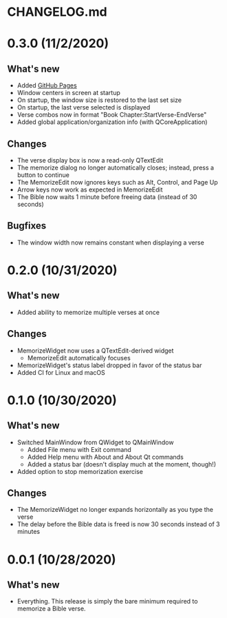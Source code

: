 # CHANGELOG.md

# 0.3.0 (11/2/2020)
## What's new
- Added [GitHub Pages](https://lorendb.github.io)
- Window centers in screen at startup
- On startup, the window size is restored to the last set size
- On startup, the last verse selected is displayed
- Verse combos now in format "Book Chapter:StartVerse-EndVerse"
- Added global application/organization info (with QCoreApplication)

## Changes
- The verse display box is now a read-only QTextEdit
- The memorize dialog no longer automatically closes; instead, press a button to continue
- The MemorizeEdit now ignores keys such as Alt, Control, and Page Up
- Arrow keys now work as expected in MemorizeEdit
- The Bible now waits 1 minute before freeing data (instead of 30 seconds)

## Bugfixes
- The window width now remains constant when displaying a verse

# 0.2.0 (10/31/2020)
## What's new
- Added ability to memorize multiple verses at once

## Changes
- MemorizeWidget now uses a QTextEdit-derived widget
  - MemorizeEdit automatically focuses
- MemorizeWidget's status label dropped in favor of the status bar
- Added CI for Linux and macOS

# 0.1.0 (10/30/2020)
## What's new
- Switched MainWindow from QWidget to QMainWindow
  - Added File menu with Exit command
  - Added Help menu with About and About Qt commands
  - Added a status bar (doesn't display much at the moment, though!)
- Added option to stop memorization exercise

## Changes
- The MemorizeWidget no longer expands horizontally as you type the verse
- The delay before the Bible data is freed is now 30 seconds instead of 3 minutes

# 0.0.1 (10/28/2020)
## What's new
- Everything. This release is simply the bare minimum required to memorize a Bible verse.